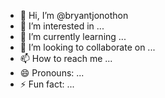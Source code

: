 - 👋 Hi, I’m @bryantjonothon
- 👀 I’m interested in ...
- 🌱 I’m currently learning ...
- 💞️ I’m looking to collaborate on ...
- 📫 How to reach me ...
- 😄 Pronouns: ...
- ⚡ Fun fact: ...

<!---
bryantjonothon/bryantjonothon is a ✨ special ✨ repository because its `README.md` (this file) appears on your GitHub profile.
You can click the Preview link to take a look at your changes.
--->
